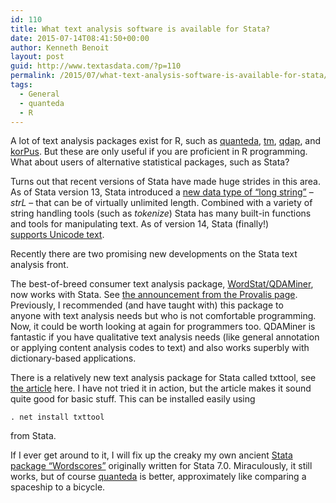 ```yaml
---
id: 110
title: What text analysis software is available for Stata?
date: 2015-07-14T08:41:50+00:00
author: Kenneth Benoit
layout: post
guid: http://www.textasdata.com/?p=110
permalink: /2015/07/what-text-analysis-software-is-available-for-stata/
tags:
  - General
  - quanteda
  - R
---
```

A lot of text analysis packages exist for R, such as [quanteda](https://github.com/kbenoit/quanteda), [tm](http://cran.r-project.org/web/packages/tm/index.html), [qdap](https://github.com/trinker/qdap), and [korPus](http://reaktanz.de/?c=hacking&s=koRpus). But these are only useful if you are proficient in R programming. What about users of alternative statistical packages, such as Stata?

Turns out that recent versions of Stata have made huge strides in this area. As of Stata version 13, Stata introduced a [new data type of &#8220;long string&#8221;](http://www.stata.com/stata13/long-strings/) &#8211; _strL_ &#8211; that can be of virtually unlimited length. Combined with a variety of string handling tools (such as _tokenize_) Stata has many built-in functions and tools for manipulating text. As of version 14, Stata (finally!) [supports Unicode text](http://www.stata.com/stata14/unicode/).

Recently there are two promising new developments on the Stata text analysis front.

The best-of-breed consumer text analysis package, [WordStat/QDAMiner](http://provalisresearch.com/products/content-analysis-software/), now works with Stata. See [the announcement from the Provalis page](http://provalisresearch.com/products/content-analysis-software/wordstat-for-stata/). Previously, I recommended (and have taught with) this package to anyone with text analysis needs but who is not comfortable programming. Now, it could be worth looking at again for programmers too. QDAMiner is fantastic if you have qualitative text analysis needs (like general annotation or applying content analysis codes to text) and also works superbly with dictionary-based applications.

There is a relatively new text analysis package for Stata called txttool, see [the article](http://www.stata-journal.com/article.html?article=dm0077) here. I have not tried it in action, but the article makes it sound quite good for basic stuff. This can be installed easily using

```
. net install txttool
```

from Stata.

If I ever get around to it, I will fix up the creaky my own ancient [Stata package “Wordscores”](http://www.tcd.ie/Political_Science/wordscores/software.html) originally written for Stata 7.0. Miraculously, it still works, but of course [quanteda](https://github.com/kbenoit/quanteda) is better, approximately like comparing a spaceship to a bicycle.